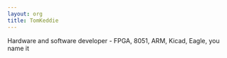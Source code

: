 ```yaml
---
layout: org
title: TomKeddie
---
```

Hardware and software developer - FPGA, 8051, ARM, Kicad, Eagle, you name it
